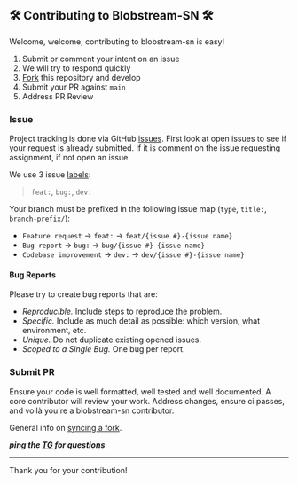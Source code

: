 ## 🛠️ Contributing to Blobstream-SN 🛠️

Welcome, welcome, contributing to blobstream-sn is easy!

1. Submit or comment your intent on an issue
2. We will try to respond quickly
3. [Fork](https://docs.github.com/en/pull-requests/collaborating-with-pull-requests/working-with-forks/fork-a-repo) this repository and develop
4. Submit your PR against `main`
5. Address PR Review

### Issue

Project tracking is done via GitHub [issues](https://github.com/keep-starknet-strange/blobstream-sn/issues).
First look at open issues to see if your request is already submitted. If it is comment on the issue requesting assignment,
if not open an issue.

We use 3 issue [labels](https://github.com/keep-starknet-strange/blobstream-sn/issues/new):

> `feat:`, `bug:`, `dev:`

Your branch must be prefixed in the following issue map (`type`, `title:`, `branch-prefix/`):

- `Feature request` -> `feat:` -> `feat/{issue #}-{issue name}`
- `Bug report` -> `bug:` -> `bug/{issue #}-{issue name}`
- `Codebase improvement` -> `dev:` -> `dev/{issue #}-{issue name}`

#### Bug Reports
Please try to create bug reports that are:

- _Reproducible._ Include steps to reproduce the problem.
- _Specific._ Include as much detail as possible: which version, what environment, etc.
- _Unique._ Do not duplicate existing opened issues.
- _Scoped to a Single Bug._ One bug per report.

### Submit PR

Ensure your code is well formatted, well tested and well documented. A core contributor
will review your work. Address changes, ensure ci passes, and voilà you're a blobstream-sn contributor.

General info on [syncing a fork](https://docs.github.com/en/pull-requests/collaborating-with-pull-requests/working-with-forks/syncing-a-fork).

***ping the [TG](https://t.me/+N7UqCg2hxA4wNTZh) for questions***

<hr>

Thank you for your contribution!
